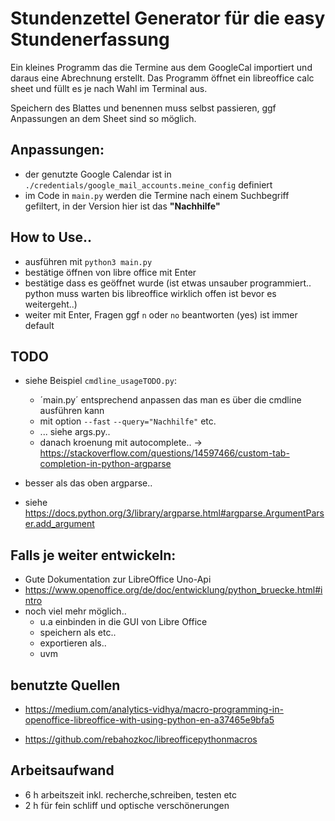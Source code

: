 
# Stundenzettel Generator für die easy Stundenerfassung
 Ein kleines Programm das die Termine aus dem GoogleCal importiert und daraus eine Abrechnung erstellt.
 Das Programm öffnet ein libreoffice calc sheet und füllt es je nach Wahl im Terminal aus.
 
 Speichern des Blattes und benennen muss selbst passieren, ggf Anpassungen an dem Sheet sind so möglich.

## Anpassungen:

- der genutzte Google Calendar ist in `./credentials/google_mail_accounts.meine_config` definiert
- im Code in `main.py` werden die Termine nach einem Suchbegriff gefiltert, in der Version hier ist das  **"Nachhilfe"** 

## How to Use..
- ausführen mit `python3 main.py` 
- bestätige öffnen von libre office mit Enter
- bestätige dass es geöffnet wurde (ist etwas unsauber programmiert.. python muss warten bis libreoffice wirklich offen ist bevor es weitergeht..)
- weiter mit Enter, Fragen ggf `n` oder `no` beantworten (yes) ist immer default
 

## TODO

- siehe Beispiel `cmdline_usageTODO.py`:
    - ´main.py´ entsprechend anpassen das man es über die cmdline ausführen kann
    - mit option `--fast` `--query="Nachhilfe"` etc.
    - ... siehe args.py..
    - danach kroenung mit autocomplete.. -> https://stackoverflow.com/questions/14597466/custom-tab-completion-in-python-argparse 


- besser als das oben argparse..
- siehe https://docs.python.org/3/library/argparse.html#argparse.ArgumentParser.add_argument
## Falls je weiter entwickeln:
- Gute Dokumentation zur LibreOffice Uno-Api
- https://www.openoffice.org/de/doc/entwicklung/python_bruecke.html#intro
- noch viel mehr möglich..
    - u.a einbinden in die GUI von Libre Office
    - speichern als etc..
    - exportieren als..
    - uvm 

## benutzte Quellen 
- https://medium.com/analytics-vidhya/macro-programming-in-openoffice-libreoffice-with-using-python-en-a37465e9bfa5

- https://github.com/rebahozkoc/libreofficepythonmacros


## Arbeitsaufwand
- 6 h arbeitszeit inkl. recherche,schreiben, testen etc  
- 2 h für fein schliff und optische verschönerungen
